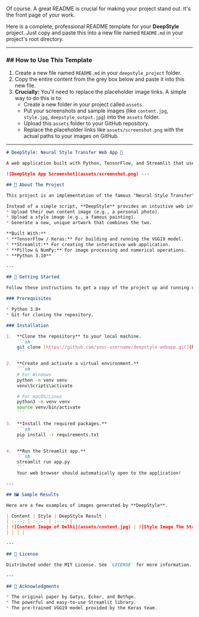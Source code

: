 Of course. A great README is crucial for making your project stand out. It's the front page of your work.

Here is a complete, professional README template for your **DeepStyle** project. Just copy and paste this into a new file named `README.md` in your project's root directory.

-----

### \#\# How to Use This Template

1.  Create a new file named `README.md` in your `deepstyle_project` folder.
2.  Copy the entire content from the grey box below and paste it into this new file.
3.  **Crucially:** You'll need to replace the placeholder image links. A simple way to do this is to:
      * Create a new folder in your project called `assets`.
      * Put your screenshots and sample images (like `content.jpg`, `style.jpg`, `deepstyle_output.jpg`) into the `assets` folder.
      * Upload this `assets` folder to your GitHub repository.
      * Replace the placeholder links like `assets/screenshot.png` with the actual paths to your images on GitHub.

-----

````markdown
# DeepStyle: Neural Style Transfer Web App 🎨

A web application built with Python, TensorFlow, and Streamlit that uses deep learning to transfer the artistic style of one image onto the content of another.

![DeepStyle App Screenshot](assets/screenshot.png) ---

## 🌟 About The Project

This project is an implementation of the famous "Neural Style Transfer" technique, first described in the paper ["A Neural Algorithm of Artistic Style"](https://arxiv.org/abs/1508.06576) by Gatys et al.

Instead of a simple script, **DeepStyle** provides an intuitive web interface where users can:
* Upload their own content image (e.g., a personal photo).
* Upload a style image (e.g., a famous painting).
* Generate a new, unique artwork that combines the two.

**Built With:**
* **TensorFlow / Keras:** For building and running the VGG19 model.
* **Streamlit:** For creating the interactive web application.
* **Pillow & NumPy:** For image processing and numerical operations.
* **Python 3.10**

---

## 🚀 Getting Started

Follow these instructions to get a copy of the project up and running on your local machine.

### Prerequisites

* Python 3.8+
* Git for cloning the repository.

### Installation

1.  **Clone the repository** to your local machine.
    ```sh
    git clone [https://github.com/your-username/deepstyle-webapp.git](https://github.com/your-username/deepstyle-webapp.git) cd deepstyle-webapp
    ```

2.  **Create and activate a virtual environment.**
    ```sh
    # For Windows
    python -m venv venv
    venv\Scripts\activate

    # For macOS/Linux
    python3 -m venv venv
    source venv/bin/activate
    ```

3.  **Install the required packages.**
    ```sh
    pip install -r requirements.txt
    ```

4.  **Run the Streamlit app.**
    ```sh
    streamlit run app.py
    ```
    Your web browser should automatically open to the application!

---

## 🖼️ Sample Results

Here are a few examples of images generated by **DeepStyle**.

| Content | Style | DeepStyle Result |
| :---: | :---: | :---: |
| ![Content Image of Delhi](assets/content.jpg) | ![Style Image The Starry Night](assets/style.jpg) | ![Result of Delhi in Starry Night style](assets/deepstyle_output.jpg) |
| | | |

---

## 📜 License

Distributed under the MIT License. See `LICENSE` for more information.

---

## 🙏 Acknowledgments

* The original paper by Gatys, Ecker, and Bethge.
* The powerful and easy-to-use Streamlit library.
* The pre-trained VGG19 model provided by the Keras team.

````